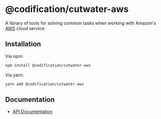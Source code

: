 # @codification/cutwater-aws

A library of tools for solving common tasks when working with Amazon's [AWS](https://aws.amazon.com) cloud service.

## Installation

Via npm:

```bash
npm install @codification/cutwater-aws
```

Via yarn:

```bash
yarn add @codification/cutwater-aws
```

## Documentation

* [API Documentation](https://cutwater.codification.org/docs/api/cutwater-aws/api-readme)
